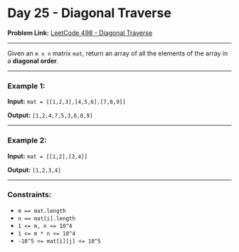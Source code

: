 # Day 25 - Diagonal Traverse

**Problem Link:** [LeetCode 498 - Diagonal Traverse](https://leetcode.com/problems/diagonal-traverse/)

---

Given an `m x n` matrix `mat`, return an array of all the elements of the array in a **diagonal order**.

---

### Example 1:

**Input:**
`mat = [[1,2,3],[4,5,6],[7,8,9]]`

**Output:**
`[1,2,4,7,5,3,6,8,9]`

---

### Example 2:

**Input:**
`mat = [[1,2],[3,4]]`

**Output:**
`[1,2,3,4]`

---

### Constraints:

* `m == mat.length`
* `n == mat[i].length`
* `1 <= m, n <= 10^4`
* `1 <= m * n <= 10^4`
* `-10^5 <= mat[i][j] <= 10^5`
